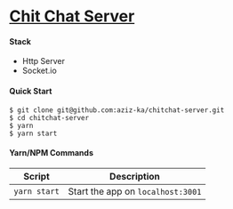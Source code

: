 # [Chit Chat Server](https://chitchat-server.now.sh)


#### Stack

- Http Server
- Socket.io


#### Quick Start

```shell
$ git clone git@github.com:aziz-ka/chitchat-server.git
$ cd chitchat-server
$ yarn
$ yarn start
```


#### Yarn/NPM Commands

|Script|Description|
|---|---|
|`yarn start`|Start the app on `localhost:3001`|

